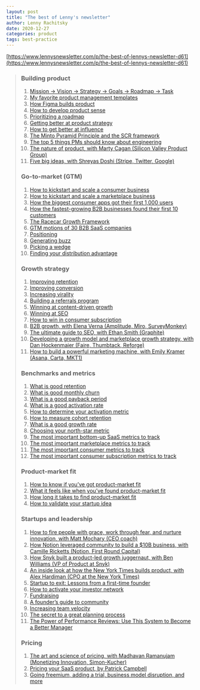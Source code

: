 ```yaml
---
layout: post
title: "The best of Lenny's newsletter"
author: Lenny Rachitsky
date: 2020-12-27
categories: product
tags: best-practice
---
```


[https://www.lennysnewsletter.com/p/the-best-of-lennys-newsletter-d61](https://www.lennysnewsletter.com/p/the-best-of-lennys-newsletter-d61)

> ### Building product
>
> 1. [Mission → Vision → Strategy → Goals → Roadmap → Task](https://www.lennysnewsletter.com/p/mission-vision-strategy-goals-roadmap)
> 2. [My favorite product management templates](https://www.lennysnewsletter.com/p/my-favorite-templates-issue-37)
> 3. [How Figma builds product](https://www.lennysnewsletter.com/p/how-figma-builds-product)
> 4. [How to develop product sense](https://www.lennysnewsletter.com/p/product-sense)
> 5. [Prioritizing a roadmap](https://www.lennysnewsletter.com/p/prioritizing)
> 6. [Getting better at product strategy](https://www.lennysnewsletter.com/p/getting-better-at-product-strategy)
> 7. [How to get better at influence](https://www.lennysnewsletter.com/p/how-to-get-better-at-influence)
> 8. [The Minto Pyramid Principle and the SCR framework](https://www.lennysnewsletter.com/p/minto-pyramid-principle-scr)
> 9. [The top 5 things PMs should know about engineering](https://www.lennysnewsletter.com/p/the-top-5-things-pms-should-know)
> 10. [The nature of product, with Marty Cagan (Silicon Valley Product Group)](https://www.lennysnewsletter.com/p/the-nature-of-product-marty-cagan#details)
> 11. [Five big ideas, with Shreyas Doshi (Stripe, Twitter, Google)](https://www.lennysnewsletter.com/p/episode-3-shreyas-doshi#details)
>
> ### Go-to-market (GTM)
>
> 1. [How to kickstart and scale a consumer business](https://www.lennysnewsletter.com/p/kickstarting-and-scaling-a-consumer)
> 2. [How to kickstart and scale a marketplace business](https://www.lennysnewsletter.com/p/how-to-kickstart-and-scale-a-marketplace)
> 3. [How the biggest consumer apps got their first 1,000 users](https://www.lennysnewsletter.com/p/how-the-biggest-consumer-apps-got)
> 4. [How the fastest-growing B2B businesses found their first 10 customers](https://www.lennysnewsletter.com/p/how-todays-fastest-growing-b2b-businesses)
> 5. [The Racecar Growth Framework](https://www.lennysnewsletter.com/p/the-racecar-growth-frameworkexpanded)
> 6. [GTM motions of 30 B2B SaaS companies](https://www.lennysnewsletter.com/p/gtm-motions)
> 7. [Positioning](https://www.lennysnewsletter.com/p/positioning)
> 8. [Generating buzz](https://www.lennysnewsletter.com/p/creating-buzz-at-launch)
> 9. [Picking a wedge](https://www.lennysnewsletter.com/p/wedge)
> 10. [Finding your distribution advantage](https://www.lennysnewsletter.com/p/distribution-advantages)
>
> ### Growth strategy
>
> 1. [Improving retention](https://www.lennysnewsletter.com/p/how-to-increase-your-products-retention)
> 2. [Improving conversion](https://www.lennysnewsletter.com/p/this-week-21-strategy-and-tactics)
> 3. [Increasing virality](https://www.lennysnewsletter.com/p/increasing-virality)
> 4. [Building a referrals program](https://www.lennysnewsletter.com/p/this-week-16-building-a-referrals)
> 5. [Winning at content-driven growth](https://www.lennysnewsletter.com/p/content-driven-growth-strategy)
> 6. [Winning at SEO](https://www.lennysnewsletter.com/p/crafting-an-seo-strategy-issue-34)
> 7. [How to win in consumer subscription](https://www.lennysnewsletter.com/p/winning-at-consumer-subscription)
> 8. [B2B growth, with Elena Verna (Amplitude, Miro, SurveyMonkey)](https://www.lennysnewsletter.com/p/elena-verna-on-why-every-company#details)
> 9. [The ultimate guide to SEO, with Ethan Smith (Graphite)](https://www.lennysnewsletter.com/p/the-ultimate-guide-to-seo-ethan-smith#details)
> 10. [Developing a growth model and marketplace growth strategy, with Dan Hockenmaier (Faire, Thumbtack, Reforge)](https://www.lennysnewsletter.com/p/developing-a-growth-model-marketplace#details)
> 11. [How to build a powerful marketing machine, with Emily Kramer (Asana, Carta, MKT1)](https://www.lennysnewsletter.com/p/how-to-build-a-powerful-marketing#details)
>
> ### Benchmarks and metrics
>
> 1. [What is good retention](https://www.lennysnewsletter.com/p/what-is-good-retention-issue-29)
> 2. [What is good monthly churn](https://www.lennysnewsletter.com/p/monthly-churn-benchmarks)
> 3. [What is a good payback period](https://www.lennysnewsletter.com/p/payback-period)
> 4. [What is a good activation rate](https://www.lennysnewsletter.com/p/what-is-a-good-activation-rate)
> 5. [How to determine your activation metric](https://www.lennysnewsletter.com/p/how-to-determine-your-activation)
> 6. [How to measure cohort retention](https://www.lennysnewsletter.com/p/measuring-cohort-retention)
> 7. [What is a good growth rate](https://www.lennysnewsletter.com/p/what-is-a-good-growth-rate)
> 8. [Choosing your north-star metric](https://future.a16z.com/north-star-metrics/)
> 9. [The most important bottom-up SaaS metrics to track](https://www.lennysnewsletter.com/p/the-most-important-bottom-up-saas)
> 10. [The most important marketplace metrics to track](https://www.lennysnewsletter.com/p/the-most-important-marketplace-metrics)
> 11. [The most important consumer metrics to track](https://www.lennysnewsletter.com/p/the-most-important-consumer-metrics)
> 12. [The most important consumer subscription metrics to track](https://www.lennysnewsletter.com/p/the-most-important-consumer-subscription)
>
> ### Product-market fit
>
> 1. [How to know if you’ve got product-market fit](https://www.lennysnewsletter.com/p/how-to-know-if-youve-got-productmarket)
> 2. [What it feels like when you’ve found product-market fit](https://www.lennysnewsletter.com/p/what-it-feels-like-when-youve-found)
> 3. [How long it takes to find product-market fit](https://www.lennysnewsletter.com/p/time-to-product-market-fit)
> 4. [How to validate your startup idea](https://www.lennysnewsletter.com/p/validating-your-startup-idea)
>
> ### Startups and leadership
>
> 1. [How to fire people with grace, work through fear, and nurture innovation, with Matt Mochary (CEO coach)](https://www.lennysnewsletter.com/p/how-to-fire-people-with-grace-work#details)
> 2. [How Notion leveraged community to build a $10B business, with Camille Ricketts (Notion, First Round Capital)](https://www.lennysnewsletter.com/p/how-notion-leveraged-community-to#details)
> 3. [How Snyk built a product-led growth juggernaut, with Ben Williams (VP of Product at Snyk)](https://www.lennysnewsletter.com/p/how-snyk-built-a-product-led-growth#details)
> 4. [An inside look at how the New York Times builds product, with Alex Hardiman (CPO at the New York Times)](https://www.lennysnewsletter.com/p/an-inside-look-at-how-the-new-york#details)
> 5. [Startup to exit: Lessons from a first-time founder](https://www.lennysnewsletter.com/p/startup-to-exit-lessons-from-a-first)
> 6. [How to activate your investor network](https://www.lennysnewsletter.com/p/how-to-activate-your-investor-network)
> 7. [Fundraising](https://www.lennysnewsletter.com/p/a-playbook-for-fundraising)
> 8. [A founder’s guide to community](https://www.lennysnewsletter.com/p/building-community)
> 9. [Increasing team velocity](https://www.lennysnewsletter.com/p/increasing-velocity-issue-61)
> 10. [The secret to a great planning process](https://review.firstround.com/the-secret-to-a-great-planning-process-lessons-from-airbnb-and-eventbrite)
> 11. [The Power of Performance Reviews: Use This System to Become a Better Manager](https://review.firstround.com/the-power-of-performance-reviews-use-this-system-to-become-a-better-manager)
>
> ### Pricing
>
> 1. [The art and science of pricing, with Madhavan Ramanujam (Monetizing Innovation, Simon-Kucher)](https://www.lennysnewsletter.com/p/the-art-and-science-of-pricing-madhavan#details)
> 2. [Pricing your SaaS product, by Patrick Campbell](https://www.lennysnewsletter.com/p/saas-pricing-strategy)
> 3. [Going freemium, adding a trial, business model disruption, and more](https://www.lennysnewsletter.com/p/freemium-trials-free)
